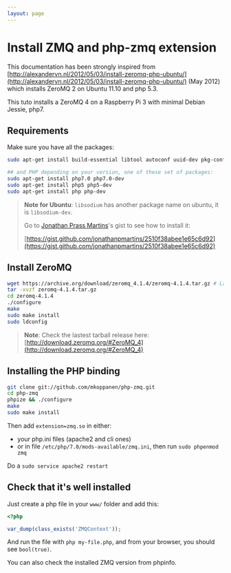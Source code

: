 ```yaml
---
layout: page
---
```


<h1 class="no-margin-top">Install ZMQ and php-zmq extension</h1>

This documentation has been strongly inspired from
[http://alexandervn.nl/2012/05/03/install-zeromq-php-ubuntu/](http://alexandervn.nl/2012/05/03/install-zeromq-php-ubuntu/)
(May 2012)
which installs ZeroMQ 2 on Ubuntu 11.10 and php 5.3.

This tuto installs a ZeroMQ 4 on a Raspberry Pi 3 with minimal Debian Jessie, php7.


## Requirements

Make sure you have all the packages:

``` bash
sudo apt-get install build-essential libtool autoconf uuid-dev pkg-config git libsodium

## and PHP depending on your version, one of these set of packages:
sudo apt-get install php7.0 php7.0-dev
sudo apt-get install php5 php5-dev
sudo apt-get install php php-dev
```

> **Note for Ubuntu**:
> `libsodium` has another package name on ubuntu, it is `libsodium-dev`.
>
> Go to [Jonathan Prass Martins](https://github.com/jonathanpmartins)'s gist to see how to install it:
>
> [https://gist.github.com/jonathanpmartins/2510f38abee1e65c6d92](https://gist.github.com/jonathanpmartins/2510f38abee1e65c6d92)

## Install ZeroMQ

``` bash
wget https://archive.org/download/zeromq_4.1.4/zeromq-4.1.4.tar.gz # Latest tarball on 07/08/2016
tar -xvzf zeromq-4.1.4.tar.gz
cd zeromq-4.1.4
./configure
make
sudo make install
sudo ldconfig
```

> **Note**:
> Check the lastest tarball release here:
> [http://download.zeromq.org/#ZeroMQ_4](http://download.zeromq.org/#ZeroMQ_4)


## Installing the PHP binding

``` bash
git clone git://github.com/mkoppanen/php-zmq.git
cd php-zmq
phpize && ./configure
make
sudo make install
```

Then add `extension=zmq.so` in either:

- your php.ini files (apache2 and cli ones)
- or in file `/etc/php/7.0/mods-available/zmq.ini`, then run `sudo phpenmod zmq`

Do a `sudo service apache2 restart`


## Check that it's well installed

Just create a php file in your `www/` folder and add this:

``` php
<?php

var_dump(class_exists('ZMQContext'));
```

And run the file with `php my-file.php`, and from your browser, you should see `bool(true)`.

You can also check the installed ZMQ version from phpinfo.
